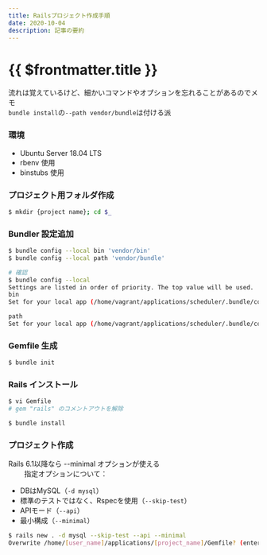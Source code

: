 ```yaml
---
title: Railsプロジェクト作成手順
date: 2020-10-04
description: 記事の要約
---
```


# {{ $frontmatter.title }}


流れは覚えているけど、細かいコマンドやオプションを忘れることがあるのでメモ   
`bundle install`の`--path vendor/bundle`は付ける派

### 環境

* Ubuntu Server 18.04 LTS
* rbenv 使用
* binstubs 使用

### プロジェクト用フォルダ作成

```sh
$ mkdir {project name}; cd $_
```

### Bundler 設定追加

```sh
$ bundle config --local bin 'vendor/bin'
$ bundle config --local path 'vendor/bundle'

# 確認
$ bundle config --local
Settings are listed in order of priority. The top value will be used.
bin
Set for your local app (/home/vagrant/applications/scheduler/.bundle/config): "vendor/bin"

path
Set for your local app (/home/vagrant/applications/scheduler/.bundle/config): "vendor/bundle"
```

### Gemfile 生成

```sh
$ bundle init
```

### Rails インストール

```sh
$ vi Gemfile
# gem "rails" のコメントアウトを解除

$ bundle install
```

### プロジェクト作成

Rails 6.1以降なら --minimal オプションが使える  
　　
指定オプションについて：
* DBはMySQL（`-d mysql`）
* 標準のテストではなく、Rspecを使用（`--skip-test`）
* APIモード（`--api`）
* 最小構成（`--minimal`）

```sh
$ rails new . -d mysql --skip-test --api --minimal
Overwrite /home/[user_name]/applications/[project_name]/Gemfile? (enter "h" for help) [Ynaqdhm] y
```
